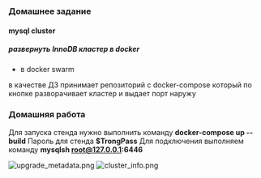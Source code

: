 ### Домашнее задание
#### mysql cluster
##### развернуть InnoDB кластер в docker
* в docker swarm

в качестве ДЗ принимает репозиторий с docker-compose
который по кнопке разворачивает кластер и выдает порт наружу

### Домашняя работа

Для запуска стенда нужно выполнить команду **docker-compose up --build**
Пароль для стенда **$TrongPass**
Для подключения выполняем команду **mysqlsh root@127.0.0.1:6446**

![upgrade_metadata.png](https://github.com/alexshangin/otus/blob/master/lesson25/screen/upgrade_metadata.png)
![cluster_info.png](https://github.com/alexshangin/otus/blob/master/lesson25/screen/cluster_info.png)
